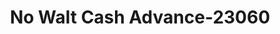---
f_zip-code: 77477
f_state-code: TX
title: No Walt Cash Advance-23060
f_phone: 281-403-4700
f_city-only: Stafford
f_address: 508 Murphy Rd Stafford
f_location-unique-id: '23060'
slug: no-walt-cash-advance-23060
updated-on: '2024-05-30T13:46:58.046Z'
created-on: '2024-05-30T13:36:59.803Z'
published-on: '2024-05-30T13:54:32.469Z'
f_city-state: cms/city/stafford-tx.md
f_company: cms/company/no-walt-cash-advance.md
f_state: cms/state/texas.md
layout: '[payday-loan].html'
tags: payday-loan
---